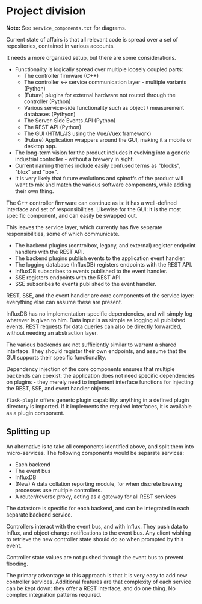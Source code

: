 # Project division

**Note:** See `service_components.txt` for diagrams.

Current state of affairs is that all relevant code is spread over a set of repositories, contained in various accounts.

It needs a more organized setup, but there are some considerations.
* Functionality is logically spread over multiple loosely coupled parts:
    * The controller firmware (C++)
    * The controller <-> service communication layer - multiple variants (Python)
    * (Future) plugins for external hardware not routed through the controller (Python)
    * Various service-side functionality such as object / measurement databases (Pythyon)
    * The Server-Side Events API (Python)
    * The REST API (Python)
    * The GUI (HTML/JS using the Vue/Vuex framework)
    * (Future) Application wrappers around the GUI, making it a mobile or desktop app.
* The long-term vision for the product includes it evolving into a generic industrial controller - without a brewery in sight.
* Current naming themes include easily confused terms as "blocks", "blox" and "box".
* It is very likely that future evolutions and spinoffs of the product will want to mix and match the various software components, while adding their own thing.

The C++ controller firmware can continue as is: it has a well-defined interface and set of responsibilities. 
Likewise for the GUI: it is the most specific component, and can easily be swapped out.

This leaves the service layer, which currently has five separate responsibilities, some of which communicate.
* The backend plugins (controlbox, legacy, and external) register endpoint handlers with the REST API.
* The backend plugins publish events to the application event handler.
* The logging database (InfluxDB) registers endpoints with the REST API.
* InfluxDB subscribes to events published to the event handler.
* SSE registers endpoints with the REST API.
* SSE subscribes to events published to the event handler.

REST, SSE, and the event handler are core components of the service layer: everything else can assume these are present.

InfluxDB has no implementation-specific dependencies, and will simply log whatever is given to him. Data input is as simple as logging all published events. REST requests for data queries can also be directly forwarded, without needing an abstraction layer.

The various backends are not sufficiently similar to warrant a shared interface. They should register their own endpoints, and assume that the GUI supports their specific functionality.

Dependency injection of the core components ensures that multiple backends can coexist: the application does not need specific dependencies on plugins - they merely need to implement interface functions for injecting the REST, SSE, and event handler objects.

`flask-plugin` offers generic plugin capability: anything in a defined plugin directory is imported. If it implements the required interfaces, it is available as a plugin component.

## Splitting up

An alternative is to take all components identified above, and split them into micro-services.
The following components would be separate services:
* Each backend
* The event bus
* InfluxDB
* (New) A data collation reporting module, for when discrete brewing processes use multiple controllers.
* A router/reverse proxy, acting as a gateway for all REST services

The datastore is specific for each backend, and can be integrated in each separate backend service.

Controllers interact with the event bus, and with Influx. They push data to Influx, and object change notifications to the event bus.
Any client wishing to retrieve the new controller state should do so when prompted by this event.

Controller state values are not pushed through the event bus to prevent flooding.

The primary advantage to this approach is that it is very easy to add new controller services. Additional features are that complexity of each service can be kept down: they offer a REST interface, and do one thing. No complex integration patterns required.
